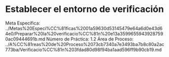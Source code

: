 # Establecer el entorno de verificación

Meta Específica: ../Metas%20Especi%CC%81ficas%2001a59630d53145479e64a6d0e43d64e0/Preparar%20la%20verificacio%CC%81n%20e13a35996559439287590ac09444691b.md
Número de Práctica: 1.2
Área de Proceso: ../A%CC%81reas%20de%20Proceso%2073cb7340a7e3493ba7b8c80a2ac773ba/Verificacio%CC%81n%203fdad80d98f94ba1aad596ff9b90cb19.md